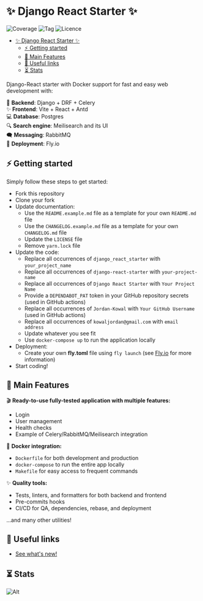 # ✨ Django React Starter ✨

![Coverage](https://badgen.net/badge/coverage/%3E90%25/pink)
![Tag](https://badgen.net/badge/tag/3.1.1/orange)
![Licence](https://badgen.net/badge/licence/MIT)

- [✨ Django React Starter ✨](#-django-react-starter-)
  - [⚡ Getting started](#-getting-started)
  - [📕 Main Features](#-main-features)
  - [🔗 Useful links](#-useful-links)
  - [⏳ Stats](#-stats)

Django-React starter with Docker support for fast and easy web development with:

🥷 **Backend**: Django + DRF + Celery<br/>
✨ **Frontend**: Vite + React + Antd<br/>
💻 **Database**: Postgres<br/>
🔍 **Search engine**: Meilisearch and its UI<br/>
🗨️ **Messaging**: RabbitMQ<br/>
🚀 **Deployment**: Fly.io<br/>

## ⚡ Getting started

Simply follow these steps to get started:

- Fork this repository
- Clone your fork
- Update documentation:
  - Use the `README.example.md` file as a template for your own `README.md` file
  - Use the `CHANGELOG.example.md` file as a template for your own `CHANGELOG.md` file
  - Update the `LICENSE` file
  - Remove `yarn.lock` file
- Update the code:
  - Replace all occurrences of `django_react_starter` with `your_project_name`
  - Replace all occurrences of `django-react-starter` with `your-project-name`
  - Replace all occurrences of `Django React Starter` with `Your Project Name`
  - Provide a `DEPENDABOT_PAT` token in your GitHub repository secrets (used in GitHub actions)
  - Replace all occurrences of `Jordan-Kowal` with `Your GitHub Username` (used in GitHub actions)
  - Replace all occurrences of `kowaljordan@gmail.com` with `email address`
  - Update whatever you see fit
  - Use `docker-compose up` to run the application locally
- Deployment:
  - Create your own **fly.toml** file using `fly launch` (see [Fly.io](https://fly.io) for more information)
- Start coding!

## 📕 Main Features

🎬 **Ready-to-use fully-tested application with multiple features:**

- Login
- User management
- Health checks
- Example of Celery/RabbitMQ/Meilisearch integration

🐳 **Docker integration:**

- `Dockerfile` for both development and production
- `docker-compose` to run the entire app locally
- `Makefile` for easy access to frequent commands

✨ **Quality tools:**

- Tests, linters, and formatters for both backend and frontend
- Pre-commits hooks
- CI/CD for QA, dependencies, rebase, and deployment

...and many other utilities!

## 🔗 Useful links

- [See what's new!](CHANGELOG.md)

## ⏳ Stats

![Alt](https://repobeats.axiom.co/api/embed/636ef281fb17ad5500a0e7992289e4f55e0ac135.svg "Repobeats analytics image")
